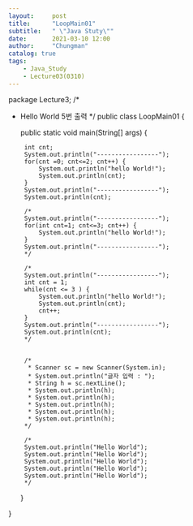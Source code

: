```yaml
---
layout:     post
title:      "LoopMain01"
subtitle:   " \"Java Stuty\""
date:       2021-03-10 12:00
author:     "Chungman"
catalog: true
tags:
    - Java_Study
    - Lecture03(0310)
---
```


package Lecture3;
/*
 * Hello World 5번 출력
 */
public class LoopMain01 {

	public static void main(String[] args) {
		
		int cnt;
		System.out.println("-----------------");
		for(cnt =0; cnt<=2; cnt++) {
			System.out.println("hello World!");
			System.out.println(cnt);
		}
		System.out.println("-----------------");
		System.out.println(cnt);
		
		/*
		System.out.println("-----------------");
		for(int cnt=1; cnt<=3; cnt++) {
			System.out.println("hello World!");
		}
		System.out.println("-----------------");
		*/
		
		/*
		System.out.println("-----------------");
		int cnt = 1;
		while(cnt <= 3 ) {
			System.out.println("hello World!");
			System.out.println(cnt);
			cnt++;
		}
		System.out.println("-----------------");
		System.out.println(cnt);
		*/
		
		
		/*
		 * Scanner sc = new Scanner(System.in);
		 * System.out.println("글자 입력 : ");
		 * String h = sc.nextLine();
		 * System.out.println(h);
		 * System.out.println(h);
		 * System.out.println(h);
		 * System.out.println(h);
		 * System.out.println(h);
		*/
		
		/*
		System.out.println("Hello World");
		System.out.println("Hello World");
		System.out.println("Hello World");
		System.out.println("Hello World");
		System.out.println("Hello World");
		*/
	}

}

